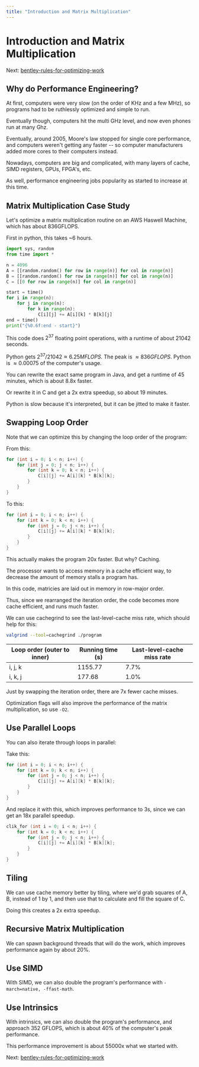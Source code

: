 ```yaml
---
title: "Introduction and Matrix Multiplication"
---
```


# Introduction and Matrix Multiplication

Next: [bentley-rules-for-optimizing-work](bentley-rules-for-optimizing-work.md)

## Why do Performance Engineering?

At first, computers were very slow (on the order of KHz and a few MHz), so programs had to be ruthlessly optimized and simple to run.

Eventually though, computers hit the multi GHz level, and now even phones run at many Ghz.

Eventually, around 2005, Moore's law stopped for single core performance, and computers weren't getting any faster -- so computer manufacturers added more cores to their computers instead.

Nowadays, computers are big and complicated, with many layers of cache, SIMD registers, GPUs, FPGA's, etc.

As well, performance engineering jobs popularity as started to increase at this time.

## Matrix Multiplication Case Study

Let's optimize a matrix multiplication routine on an AWS Haswell Machine, which has about 836GFLOPS.

First in python, this takes ~6 hours.

```py
import sys, random
from time import *

n = 4096
A = [[random.random() for row in range(n)] for col in range(n)]
B = [[random.random() for row in range(n)] for col in range(n)]
C = [[0 for row in range(n)] for col in range(n)]

start = time()
for i in range(n):
    for j in range(n):
        for k in range(n):
            C[i][j] += A[i][k] * B[k][j]
end = time()
print("{%0.6f:end - start}")
```

This code does $2^37$ floating point operations, with a runtime of about 21042 seconds.

Python gets $2^37 / 21042 \approx 6.25 MFLOPS$. The peak is $\approx 836 GFLOPS$. Python is $\approx 0.00075%$ of the computer's usage.

You can rewrite the exact same program in Java, and get a runtime of 45 minutes, which is about 8.8x faster.

Or rewrite it in C and get a 2x extra speedup, so about 19 minutes.

Python is slow because it's interpreted, but it can be jitted to make it faster.

## Swapping Loop Order

Note that we can optimize this by changing the loop order of the program:

From this:

```c
for (int i = 0; i < n; i++) {
    for (int j = 0; j < n; i++) {
        for (int k = 0; k < n; i++) {
            C[i][j] += A[i][k] * B[k][k];
        }
    }
}
```

To this:

```c
for (int i = 0; i < n; i++) {
    for (int k = 0; k < n; i++) {
        for (int j = 0; j < n; i++) {
            C[i][j] += A[i][k] * B[k][k];
        }
    }
}
```

This actually makes the program 20x faster. But why? Caching.

The processor wants to access memory in a cache efficient way, to decrease the amount of memory stalls a program has.

In this code, matricies are laid out in memory in row-major order.

Thus, since we rearranged the iteration order, the code becomes more cache efficient, and runs much faster.

We can use cachegrind to see the last-level-cache miss rate, which should help for this:

```sh
valgrind --tool=cachegrind ./program
```

| Loop order (outer to inner) | Running time (s) | Last-level-cache miss rate |
|-----------------------------|------------------|----------------------------|
| i, j, k                     | 1155.77          | 7.7%                       |
| i, k, j                     | 177.68           | 1.0%                       |

Just by swapping the iteration order, there are 7x fewer cache misses.

Optimization flags will also improve the performance of the matrix multiplication, so use `-O2`.

## Use Parallel Loops

You can also iterate through loops in parallel:

Take this:

```c
for (int i = 0; i < n; i++) {
    for (int k = 0; k < n; i++) {
        for (int j = 0; j < n; i++) {
            C[i][j] += A[i][k] * B[k][k];
        }
    }
}
```

And replace it with this, which improves performance to 3s, since we can get an 18x parallel speedup.

```c
clik_for (int i = 0; i < n; i++) {
    for (int k = 0; k < n; i++) {
        for (int j = 0; j < n; i++) {
            C[i][j] += A[i][k] * B[k][k];
        }
    }
}
```

## Tiling

We can use cache memory better by tiling, where we'd grab squares of A, B, instead of 1 by 1, and then use that to calculate and fill the square of C.

Doing this creates a 2x extra speedup.

## Recursive Matrix Multiplication

We can spawn background threads that will do the work, which improves performance again by about 20%.

## Use SIMD

With SIMD, we can also double the program's performance with `-march=native, -ffast-math`.

## Use Intrinsics

With intrinsics, we can also double the program's performance, and approach 352 GFLOPS, which is about 40% of the computer's peak performance.

This performance improvement is about 55000x what we started with.

Next: [bentley-rules-for-optimizing-work](bentley-rules-for-optimizing-work.md)

